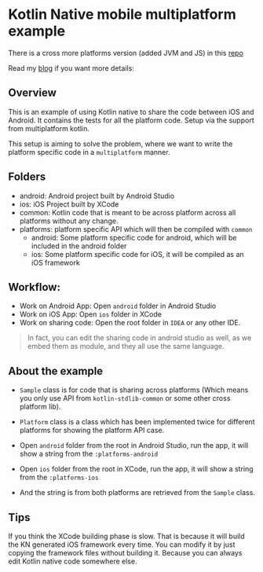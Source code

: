 # Kotlin Native mobile multiplatform example

There is a cross more platforms version (added JVM and JS) in this [repo](https://github.com/Albert-Gao/kotlin-multuplatform-including-mobile)

Read my [blog](http://www.albertgao.xyz/2018/02/22/use-kotlin-to-share-native-code-between-ios-and-android/) if you want more details:

## Overview

This is an example of using Kotlin native to share the code between iOS and Android. It contains the tests for all the platform code. Setup via the support from multiplatform kotlin.

This setup is aiming to solve the problem, where we want to write the platform specific code in a `multiplatform` manner.

## Folders

- android: Android project built by Android Studio
- ios: iOS Project built by XCode
- common: Kotlin code that is meant to be across platform across all platforms without any change.
- platforms: platform specific API which will then be compiled with `common`
    - android: Some platform specific code for android, which will be included in the android folder
    - ios: Some platform specific code for iOS, it will be compiled as an iOS framework
    
## Workflow:

- Work on Android App: Open `android` folder in Android Studio
- Work on iOS App: Open `ios` folder in XCode
- Work on sharing code: Open the root folder in `IDEA` or any other IDE.

> In fact, you can edit the sharing code in android studio as well, as we embed them as module, and they all use the same language.

## About the example

- `Sample` class is for code that is sharing across platforms (Which means you only use API from `kotlin-stdlib-common` or some other cross platform lib).
- `Platform` class is a class which has been implemented twice for different platforms for showing the platform API case.

- Open `android` folder from the root in Android Studio, run the app, it will show a string from the `:platforms-android`
- Open `ios` folder from the root in XCode, run the app, it will show a string from the `:platforms-ios`
- And the string is from both platforms are retrieved from the `Sample` class.

## Tips

If you think the XCode building phase is slow. That is because it will build the KN generated iOS framework every time. You can modify it by just copying the framework files without building it. Because you can always edit Kotlin native code somewhere else.